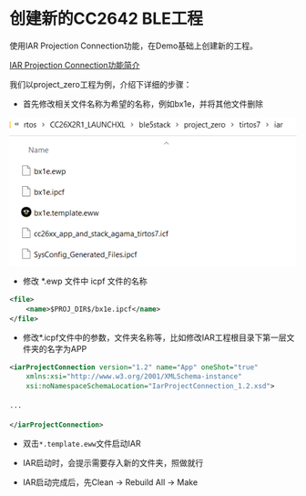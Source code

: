 # 创建新的CC2642 BLE工程

使用IAR Projection Connection功能，在Demo基础上创建新的工程。

[IAR Projection Connection功能简介](../../../../../Tools/IAR/iar_project_connection.md)

我们以project_zero工程为例，介绍下详细的步骤：

* 首先修改相关文件名称为希望的名称，例如bx1e，并将其他文件删除

![](./img/project_zero.png)

* 修改 *.ewp 文件中 icpf 文件的名称

```xml
<file>
    <name>$PROJ_DIR$/bx1e.ipcf</name>
</file>
```

* 修改*.icpf文件中的参数，文件夹名称等，比如修改IAR工程根目录下第一层文件夹的名字为APP

```xml
<iarProjectConnection version="1.2" name="App" oneShot="true"
    xmlns:xsi="http://www.w3.org/2001/XMLSchema-instance"
    xsi:noNamespaceSchemaLocation="IarProjectConnection_1.2.xsd">

...

</iarProjectConnection>
```

* 双击```*.template.eww```文件启动IAR

* IAR启动时，会提示需要存入新的文件夹，照做就行

* IAR启动完成后，先Clean -> Rebuild All -> Make